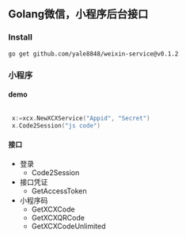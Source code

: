 ## Golang微信，小程序后台接口

### Install

`go get github.com/yale8848/weixin-service@v0.1.2`

### 小程序

 #### demo
 
 ```go

  x:=xcx.NewXCXService("Appid", "Secret")
  x.Code2Session("js code")

```
 #### 接口
 
- 登录
  - Code2Session
- 接口凭证
  - GetAccessToken
- 小程序码
  - GetXCXCode
  - GetXCXQRCode
  - GetXCXCodeUnlimited
